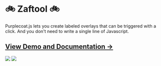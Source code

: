 # :bike: Zaftool :bike:

Purplecoat.js lets you create labeled overlays that can be triggered with a click. And you don't need to write a single line of Javascript.

## [View Demo and Documentation &rarr;](http://limhjosh.github.io)

![](https://lh3.googleusercontent.com/eK3EtpZckBLlhJazBcDCt2oep5NgCrUKj8jRsFOBn0X_HspW-siZfnsHjj0QR7bz3Y2WKjNN4z2yR3rdvh-8WAb5nEtvVIPQ2yC-e4WVvuTlb151Xi_hwCNMMsD3_o3K4ZEGegXFzZwVVLmV7Gmt269KmNt0xGfhE9KWRA2Ri57WnMti9I4H8V6yNe6-vVo7Vunm-MnjF6mhwYL1lbNSvoTMo7bC2a9SyTxtX9ETQfpxeP0TbkEqmEMOMcD5VoA0QHDCZHyuACHLOPJk6y3YDbYIS7sq7LNqQE1mzgm-U1wajk_yaU6APa7ut7NOmjVRDnJmp1dKK-c1Z38ijAHMVtnO88UDF5w5D6B9s2OzNBWxVhh3CjbT60gp5-lKsExEWr15ieMe_p2_Og8HzB-2B5R__6v3IP2rBcFp49YcrF2ptJX7kQbd6O9dYN8tEWBa7RGOjdFUD5KOK5Fdaq_3hNBP5ZR1-NzpxwbL_RpISNYK2dI0YyH9lDK1SmvedQ9YKkt-t4_IodpXoB93hetv37L6xWeHOf55f5xX4Ji4SazCKJr-MBiW40tEqVK_E3bKhHyQlDMPdQlx-X87JkliYxZQlbIE0Lx1O6RIR65CqkZQQ8eAbW7_PHo=w1484-h790-no)
![](https://lh3.googleusercontent.com/fARWX1yfdox5o6-oazof9hpjl5rAcKr-rNTt73eQSaAVtKy4aSltpb9kZLHWew3U3fKX7lTu7wUMV5Ik6-FY5nwwdd4JzrMOaLBCF2iio4VLx-hjL74rpTLP0_B2IQv6MYzElszvnxbQona2Gix_wX-8l8N7sKe9b26c6EZ_ijmP7UiXHmmjfqk59bEPUfcziBsSan1LtVG3FqyE9I1qeu9DJIPVlqS13rpYlRmGGgzpqbHJCf7tbvD1_zTJ50OfDWEb4T_LuSb4_oyLUGLYJlfNcrEITKyYoPGG_7pSumLZRJDr_gfu7ijGBCPQGAh_DsLXIxZmJgFmhuUp32jNvbh5mpwK9tCbxgbcHKMr2Q7rT0oi9tlSYkSL2UDlvGFvGHIHiBuYSFZoatn_OpD0kyf5jZJhOgsRa7-H8K-Iu6dFFC6foPbC2CMqICD7huGgB18nKeGbpPDRsd09e9V2L7amX1hyIEYAacLe72hxEV-3SFIXl0QAuqgyL5PaAndfQ4oJ3g8Jv36hjlIM5K1PNbPJ7aWrVNCrJxNrC_1i2iid3qxnAXra2MUCEewtyJLE_S4-0Z8n6bgAQHjuwpMAxAZDtXm_xhI8cFHExUQlHlukA7J4EdKDVkA=w1471-h648-no)
